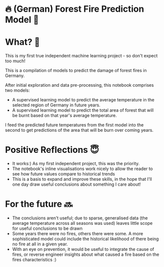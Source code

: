 # 🔥 (German) Forest Fire Prediction Model 🌳

# What? 🤨

This is my first true independent machine learning project - so don't expect too much!

This is a compilation of models to predict the damage of forest fires in Germany.

After initial exploration and data pre-processing, this notebook comprises two models: 

- A supervised learning model to predict the average temperature in the selected region of Germany in future years.
- A supervised learning model to predict the total area of forest that will be burnt based on that year's average temperature.

I feed the predicted future temperatures from the first model into the second to get predictions of the area that will be burn over coming years.

# Positive Reflections 😇

- It works:) As my first independent project, this was the priority.
- The notebook's inline visualisations work nicely to allow the reader to see how future values compare to historical trends
- This is a basis to expand and improve these skills, in the hope that I'll one day draw useful conclusions about something I care about!
  
# For the future 🔜
- The conclusions aren't useful; due to sparse, generalised data (the average temperature across all seasons was used) leaves little scope for useful conclusions to be drawn
- Some years there were no fires, others there were some. A more sophisticated model could include the historical likelihood of there being no fire at all in a given year.
- With an eye on prevention, it would be useful to integrate the cause of fires, or reverse engineer insights about what caused a fire based on the fires characteristics :)
